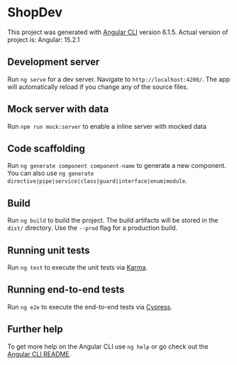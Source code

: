 # ShopDev

This project was generated with [Angular CLI](https://github.com/angular/angular-cli) version 6.1.5.
Actual version of project is: Angular: 15.2.1

## Development server

Run `ng serve` for a dev server. Navigate to `http://localhost:4200/`. The app will automatically reload if you change any of the source files.


## Mock server with data

Run `npm run mock:server` to enable a inline server with mocked data


## Code scaffolding

Run `ng generate component component-name` to generate a new component. You can also use `ng generate directive|pipe|service|class|guard|interface|enum|module`.

## Build

Run `ng build` to build the project. The build artifacts will be stored in the `dist/` directory. Use the `--prod` flag for a production build.

## Running unit tests

Run `ng test` to execute the unit tests via [Karma](https://karma-runner.github.io).

## Running end-to-end tests

Run `ng e2e` to execute the end-to-end tests via [Cypress](https://docs.cypress.io/).

## Further help

To get more help on the Angular CLI use `ng help` or go check out the [Angular CLI README](https://github.com/angular/angular-cli/blob/master/README.md).
